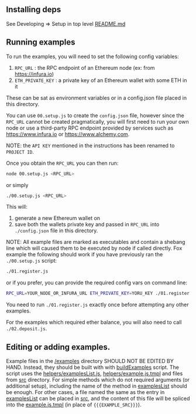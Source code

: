 ## Installing deps

See Developing => Setup in top level [README.md](/README.md)

## Running examples

To run the examples, you will need to set the following config variables:
1. `RPC_URL` : the RPC endpoint of an Ethereum node (ex: from https://infura.io)
2. `ETH_PRIVATE_KEY` : a private key of an Ethereum wallet with some ETH in it

These can be sat as environment variables or in a config.json file placed in
this directory.

You can use `00.setup.js` to create the `config.json` file, however since
the `RPC_URL` cannot be created pragmatically, you will first need to run
your own node or use a third-party RPC endpoint provided by services such
as https://www.infura.io or https://www.alchemy.com.

NOTE: the `API KEY` mentioned in the instructions has been renamed to `PROJECT ID`.

Once you obtain the `RPC_URL` you can then run:

```sh
node 00.setup.js <RPC_URL>
```

or simply

```sh
./00.setup.js <RPC_URL>
```

This will:
1. generate a new Ethereum wallet on
2. save both the wallets private key and passed in `RPC_URL` into
   `./config.json` file in this directory.

NOTE:
All example files are marked as executables and contain a shebang line which
will caused them to be executed by node if called directly. Fox example the
following should work if you have previously ran the `./00.setup.js` script:

```sh
./01.register.js
```

or if you prefer, you can provide the required config vars on command line:

```sh
RPC_URL=YOUR_NODE_OR_INFURA_URL ETH_PRIVATE_KEY=YORU_KEY ./01.register.js
```

You need to run `./01.register.js` exactly once before attempting any other
examples.

For the examples which required ether balance, you  will also need to call
`./02.deposit.js`.


## Editing or adding examples.

Example files in the [/examples](/examples) directory SHOULD NOT BE EDITED
BY HAND. Instead, they should be built with with [buildExamples](/examples/helpers/buildExamples.js) script.
The script uses the [helpers/examplesList.js](/examples/helpers/examplesList.js), [helpers/example.js.tmpl](/examples/helpers/example.js.tmpl) and files from [src](/examples/src) directory. For simple methods
which do not required arguments (or additional setup), including the name of the method
in [examplesList](/examples/helpers/examplesList.js) should be enough. For other
cases, a file named the same as the entry in [examplesList](/examples/helpers/examplesList.js)
can be placed in [src](/examples/src), and the content of this file
will be spliced into the [example.js.tmpl](/examples/helpers/example.js.tmpl)
(in place of `{{{EXAMPLE_SRC}}}`).
